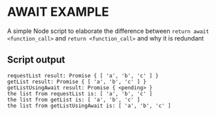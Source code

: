 # AWAIT EXAMPLE
A simple Node script to elaborate the difference between
`return await <function_call>` and `return <function_call>` and why it is redundant


## Script output
```
requestList result: Promise { [ 'a', 'b', 'c' ] }
getList result: Promise { [ 'a', 'b', 'c' ] }
getListUsingAwait result: Promise { <pending> }
the list from requestList is: [ 'a', 'b', 'c' ]
the list from getList is: [ 'a', 'b', 'c' ]
the list from getListUsingAwait is: [ 'a', 'b', 'c' ]
```
